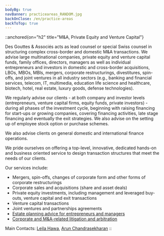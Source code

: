 ```yaml
---
bodyBg: true
navBanner: practiceareas_RANDOM.jpg
backOnClose: /en/practice-areas
backToTop: true
---
```


::anchored{on="h2" title="M&A, Private Equity and Venture Capital"}

Des Gouttes & Associés acts as lead counsel or special Swiss counsel in structuring complex cross-border and domestic M&A transactions. We advise large multinational companies, private equity and venture capital funds, family offices, directors, managers as well as individual entrepreneurs and investors in domestic and cross-border acquisitions, LBOs, MBOs, MBIs, mergers, corporate restructurings, divestitures, spin-offs, and joint ventures in all industry sectors (e.g., banking and financial services, telecom, IT, multimedia, education life science and healthcare, biotech, hotel, real estate, luxury goods, defense technologies).

We regularly advise our clients - at both company and investor levels (entrepreneurs, venture capital firms, equity funds, private investors) - during all phases of the investment cycle, beginning with raising financing for start-ups or growing companies, covering financing activities, late stage financing and eventually the exit strategies. We also advise on the setting up of employee stock option or purchase schemes.

We also advise clients on general domestic and international finance operations.

We pride ourselves on offering a top-level, innovative, dedicated hands-on and business oriented service to design transaction structures that meet the needs of our clients.

Our services include:

- Mergers, spin-offs, changes of corporate form and other forms of corporate restructurings
- Corporate sales and acquisitions (share and asset deals)
- Private equity investments, including management and leveraged buy-outs, venture capital and exit transactions
- Venture capital transactions
- Joint ventures and partnerships agreements
- [Estate planning advice for entrepreneurs and managers](/en/practice-areas/private-clients)
- [Corporate and M&A-related litigation and arbitration](/en/practice-areas/litigation-arbitration)

Main Contacts: [Leila Hawa](/en/team/lh), [Arun Chandrasekharan](/en/team/ac)
::
